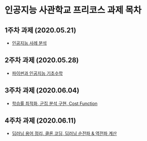 # 인공지능 사관학교 프리코스 과제 목차

## 1주차 과제 (2020.05.21)
* [인공지능 사례 분석](https://github.com/littlepowerman/littlepowerman/blob/master/1%EC%A3%BC%EC%B0%A8%EA%B3%BC%EC%A0%9C.ipynb)

## 2주차 과제 (2020.05.28)
* [파이썬과 인공지능 기초수학](https://nbviewer.jupyter.org/github/littlepowerman/littlepowerman/blob/8620fe2ce4b0930abe578fe405a083d14992ddcc/2%E1%84%8C%E1%85%AE%E1%84%8E%E1%85%A1%E1%84%80%E1%85%AA%E1%84%8C%E1%85%A6.ipynb)

## 3주차 과제 (2020.06.04)
* [학습률 최적화, 군집 분석 구현, Cost Function](https://nbviewer.jupyter.org/github/littlepowerman/littlepowerman/blob/f69d18a2acbadd4dd4f776ca9513579e5b49e23d/3%EC%A3%BC%EC%B0%A8_%EA%B3%BC%EC%A0%9C_.ipynb)

## 4주차 과제 (2020.06.11)
* [딥러닝 용어 정리, 클론 코딩, 딥러닝 순전파 & 역전파 계산](https://nbviewer.jupyter.org/github/littlepowerman/littlepowerman/blob/baa2edaaff1c123ed2cbbfdec88f848c18ac57b4/4%EC%A3%BC%EC%B0%A8_%EA%B3%BC%EC%A0%9C.ipynb)

